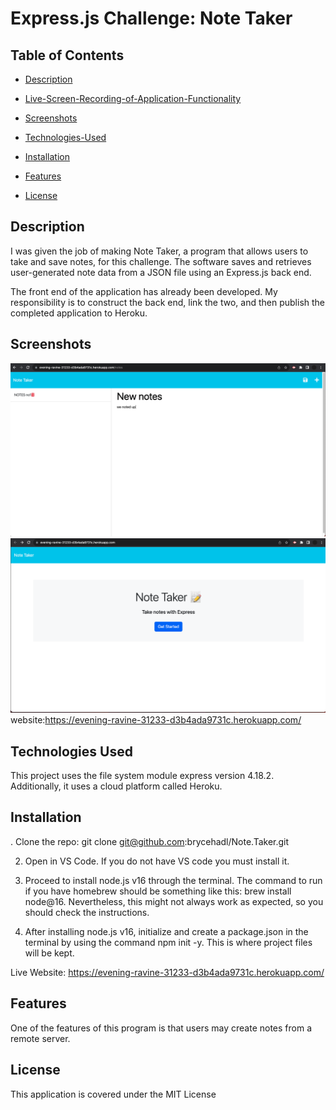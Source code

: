 # Express.js Challenge: Note Taker

## Table of Contents

 * [Description](#description)

 * [Live-Screen-Recording-of-Application-Functionality](#live-screen-recording-of-application-functionality)

 * [Screenshots](#screenshots)

 * [Technologies-Used](#technologies-used)

 * [Installation](#installation)

 * [Features](#features)

 * [License](#license)
## Description

I was given the job of making Note Taker, a program that allows users to take and save notes, for this challenge.
The software saves and retrieves user-generated note data from a JSON file using an Express.js back end.

The front end of the application has already been developed. My responsibility is to construct the back end, link the two, and then publish the completed application to Heroku.

## Screenshots
![Alt text](<imgs/Screenshot 2023-09-01 at 5.52.06 PM (2).png>)
![Alt text](<imgs/Screenshot 2023-09-01 at 5.49.03 PM (2).png>)
website:https://evening-ravine-31233-d3b4ada9731c.herokuapp.com/
## Technologies Used

This project uses the file system module express version 4.18.2. Additionally, it uses a cloud platform called Heroku.

## Installation
. Clone the repo:
   git clone git@github.com:brycehadl/Note.Taker.git

2. Open in VS Code. If you do not have VS code you must install it.

3. Proceed to install node.js v16 through the terminal. The command to run if you have homebrew should be something like this: brew install node@16. Nevertheless, this might not always work as expected, so you should check the instructions.


4. After installing node.js v16, initialize and create a package.json in the terminal by using the command npm init -y. This is where project files will be kept.

Live Website: https://evening-ravine-31233-d3b4ada9731c.herokuapp.com/

## Features

One of the features of this program is that users may create notes from a remote server.  

## License

This application is covered under the MIT License









